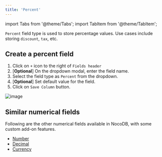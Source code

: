 ```yaml
---
title: 'Percent'
---
```

import Tabs from '@theme/Tabs';
import TabItem from '@theme/TabItem';

`Percent` field type is used to store percentage values. Use cases include storing `discount`, `tax`, etc.

## Create a percent field
1. Click on `+` icon to the right of `Fields header`
2. [**Optional**] On the dropdown modal, enter the field name.
3. Select the field type as `Percent` from the dropdown.
4. [**Optional**] Set default value for the field.
5. Click on `Save Column` button.

![image](/img/v2/fields/percent.png)

## Similar numerical fields
Following are the other numerical fields available in NocoDB, with some custom add-on features.
- [Number](010.number.md)
- [Decimal](020.decimal.md)
- [Currency](040.currency.md)